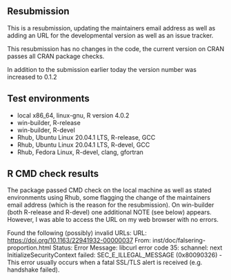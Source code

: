## Resubmission
This is a resubmission, updating the maintainers email address as well as adding an URL for the developmental version as well as an issue tracker.

This resubmission has no changes in the code, the current version on CRAN passes all CRAN package checks.

In addition to the submission earlier today the version number was increased to 0.1.2



## Test environments
* local x86_64, linux-gnu, R version 4.0.2
* win-builder, R-release
* win-builder, R-devel
* Rhub, Ubuntu Linux 20.04.1 LTS, R-release, GCC
* Rhub,	Ubuntu Linux 20.04.1 LTS, R-devel, GCC
* Rhub, Fedora Linux, R-devel, clang, gfortran

## R CMD check results

The package passed CMD check on the local machine as well as stated environments using Rhub, some flagging the change of the maintainers email address (which is the reason for the resubmission). On win-builder (both R-release and R-devel) one additional NOTE (see below) appears. However, I was able to access the URL on my web browser with no errors.

Found the following (possibly) invalid URLs:
  URL: https://doi.org/10.1163/22941932-00000037
    From: inst/doc/falsering-proportion.html
    Status: Error
    Message: libcurl error code 35:
      	schannel: next InitializeSecurityContext failed: SEC_E_ILLEGAL_MESSAGE (0x80090326) - This error usually occurs when a fatal SSL/TLS alert is received (e.g. handshake failed).
